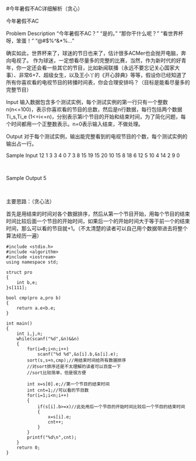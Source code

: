 #今年暑假不AC详细解析（贪心）
>  
 今年暑假不AC 
   
 Problem Description 
 “今年暑假不AC？” 
 “是的。” 
 “那你干什么呢？” 
 “看世界杯呀，笨蛋！” 
 “@#$%^&amp;*%...”
  
 确实如此，世界杯来了，球迷的节日也来了，估计很多ACMer也会抛开电脑，奔向电视了。 
 作为球迷，一定想看尽量多的完整的比赛，当然，作为新时代的好青年，你一定还会看一些其它的节目，比如新闻联播（永远不要忘记关心国家大事）、非常6+7、超级女生，以及王小丫的《开心辞典》等等，假设你已经知道了所有你喜欢看的电视节目的转播时间表，你会合理安排吗？（目标是能看尽量多的完整节目） 
  
  
 Input 
 输入数据包含多个测试实例，每个测试实例的第一行只有一个整数n(n&lt;=100)，表示你喜欢看的节目的总数，然后是n行数据，每行包括两个数据Ti_s,Ti_e (1&lt;=i&lt;=n)，分别表示第i个节目的开始和结束时间，为了简化问题，每个时间都用一个正整数表示。n=0表示输入结束，不做处理。 
  
  
 Output 
 对于每个测试实例，输出能完整看到的电视节目的个数，每个测试实例的输出占一行。 
  
  
 Sample Input 
 12 1 3 3 4 0 7 3 8 15 19 15 20 10 15 8 18 6 12 5 10 4 14 2 9 0
  
  
  
 Sample Output 
 5 
  
   
  
  
   
  
  
  主要思路：（贪心法）
  
  
  首先是用结束的时间对各个数据排序，然后从第一个节目开始，用每个节目的结束时间比较后面一个节目的开始时间，如果后一个的开始时间大于等于前一个的结束时间，那么可以看的节目就+1。（不太清楚的读者可以自己用个数据带进去将整个算法经历一遍）
  
  
   
  
  
  
  <pre><code class="language-cpp">#include &lt;stdio.h&gt;
#include &lt;algorithm&gt;
#include &lt;iostream&gt;
using namespace std;

struct pro
{
    int b,e;
}s[111];

bool cmp(pro a,pro b)
{
    return a.e&lt;b.e;
}

int main()
{
    int i,j,n;
    while(scanf("%d",&amp;n)&amp;&amp;n)
    {
        for(i=0;i&lt;n;i++)
            scanf("%d %d",&amp;s[i].b,&amp;s[i].e);
        sort(s,s+n,cmp);//用结束时间给所有数据排序
        //对sort排序还是不太理解的读者可以百度一下
        //sort比较简单，但是很方便

        int x=s[0].e;//第一个节目的结束时间
        int cnt=1;//可以看的节目数
        for(i=1;i&lt;n;i++)
        {
            if(s[i].b&gt;=x)//此处用后一个节目的开始时间比较后一个节目的结束时间
            {
                x=s[i].e;
                cnt++;
            }
        }
        printf("%d\n",cnt);
    }
    return 0;
}</code></pre>
   
   
  
  
   
  


> 

> 

> 

> 

> 
